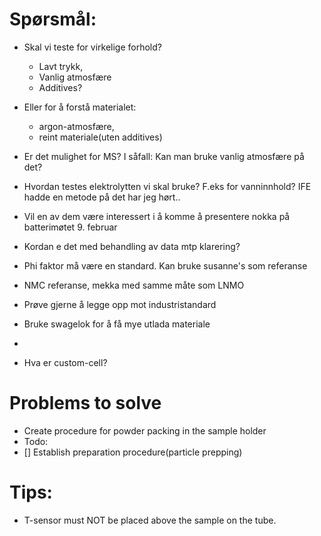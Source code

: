 # Spørsmål:
- Skal vi teste for virkelige forhold? 
	- Lavt trykk, 
	- Vanlig atmosfære
	- Additives? 
- Eller for å forstå materialet:
	- argon-atmosfære, 
	- reint materiale(uten additives)
- Er det mulighet for MS? I såfall: Kan man bruke vanlig atmosfære på det?
- Hvordan testes elektrolytten vi skal bruke? F.eks for vanninnhold? IFE hadde en metode på det har jeg hørt..
- Vil en av dem være interessert i å komme å presentere nokka på batterimøtet 9. februar
- Kordan e det med behandling av data mtp klarering?


- Phi faktor må være en standard. Kan bruke susanne's som referanse
- NMC referanse, mekka med samme måte som LNMO 
- Prøve gjerne å legge opp mot industristandard
- Bruke swagelok for å få mye utlada materiale
- 


- Hva er custom-cell?



# Problems to solve
- Create procedure for powder packing in the sample holder
- Todo:
- [] Establish preparation procedure(particle prepping)

# Tips:
- T-sensor must NOT be placed above the sample on the tube.